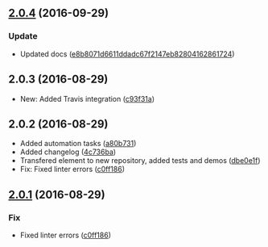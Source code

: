 <a name="2.0.4"></a>
## [2.0.4](https://github.com/advanced-rest-client/paper-fab-menu/compare/2.0.3...v2.0.4) (2016-09-29)


### Update

* Updated docs ([e8b8071d6611ddadc67f2147eb82804162861724](https://github.com/advanced-rest-client/paper-fab-menu/commit/e8b8071d6611ddadc67f2147eb82804162861724))



<a name="2.0.3"></a>
## 2.0.3 (2016-08-29)

* New: Added Travis integration ([c93f31a](https://github.com/advanced-rest-client/paper-fab-menu/commit/c93f31a))



<a name="2.0.2"></a>
## 2.0.2 (2016-08-29)

* Added automation tasks ([a80b731](https://github.com/advanced-rest-client/paper-fab-menu/commit/a80b731))
* Added changelog ([4c736ba](https://github.com/advanced-rest-client/paper-fab-menu/commit/4c736ba))
* Transfered element to new repository, added tests and demos ([dbe0e1f](https://github.com/advanced-rest-client/paper-fab-menu/commit/dbe0e1f))
* Fix: Fixed linter errors ([c0ff186](https://github.com/advanced-rest-client/paper-fab-menu/commit/c0ff186))



<a name="2.0.1"></a>
## [2.0.1](https://github.com/advanced-rest-client/paper-fab-menu/compare/2.0.1...v2.0.1) (2016-08-29)


### Fix

* Fixed linter errors ([c0ff186](https://github.com/advanced-rest-client/paper-fab-menu/commit/c0ff186))
